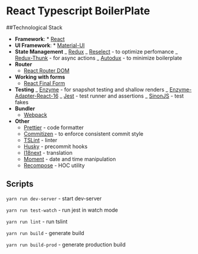 # React Typescript BoilerPlate

##Technological Stack

- **Framework**: \* [React](https://github.com/facebook/react)
- **UI Framework**: \* [Material-UI](https://github.com/mui-org/material-ui)
- **State Management**
  _ [Redux](https://github.com/reduxjs/redux)
  _ [Reselect](https://github.com/reduxjs/reselect) - to optimize perfomance
  _ [Redux-Thunk](https://github.com/reduxjs/redux-thunk) - for async actions
  _ [Autodux](https://github.com/ericelliott/autodux) - to minimize boilerplate
- **Router**
  - [React Router DOM](https://github.com/ReactTraining/react-router/tree/master/packages/react-router-dom)
- **Working with forms**
  - [React Final Form](https://github.com/final-form/react-final-form)
- **Testing**
  _ [Enzyme](https://github.com/airbnb/enzyme) - for snapshot testing and shallow renders
  _ [Enzyme-Adapter-React-16](https://github.com/airbnb/enzyme/tree/master/packages/enzyme-adapter-react-16)
  _ [Jest](https://github.com/facebook/jest) - test runner and assertions
  _ [SinonJS](https://github.com/sinonjs/) - test fakes
- **Bundler**
  - [Webpack](https://github.com/webpack/webpack)
- **Other**
  - [Prettier]() - code formatter
  - [Commitizen]() - to enforce consistent commit style
  - [TSLint]() - linter
  - [Husky]() - precommit hooks
  - [I18next](https://github.com/i18next/i18next) - translation
  - [Moment](https://github.com/moment/moment) - date and time manipulation
  - [Recompose](https://github.com/acdlite/recompose) - HOC utility

## Scripts

`yarn run dev-server` - start dev-server

`yarn run test-watch` - run jest in watch mode

`yarn run lint` - run tslint

`yarn run build` - generate build

`yarn run build-prod` - generate production build
